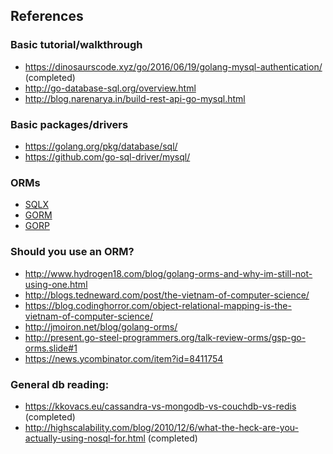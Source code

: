 ## References
### Basic tutorial/walkthrough
* https://dinosaurscode.xyz/go/2016/06/19/golang-mysql-authentication/ (completed)
* http://go-database-sql.org/overview.html
* http://blog.narenarya.in/build-rest-api-go-mysql.html

### Basic packages/drivers
* https://golang.org/pkg/database/sql/
* https://github.com/go-sql-driver/mysql/

### ORMs
* [SQLX](https://github.com/jmoiron/sqlx)
* [GORM](https://github.com/jinzhu/gorm)
* [GORP](https://github.com/go-gorp/gorp)

### Should you use an ORM?
* http://www.hydrogen18.com/blog/golang-orms-and-why-im-still-not-using-one.html
* http://blogs.tedneward.com/post/the-vietnam-of-computer-science/
* https://blog.codinghorror.com/object-relational-mapping-is-the-vietnam-of-computer-science/
* http://jmoiron.net/blog/golang-orms/
* http://present.go-steel-programmers.org/talk-review-orms/gsp-go-orms.slide#1
* https://news.ycombinator.com/item?id=8411754

### General db reading:
* https://kkovacs.eu/cassandra-vs-mongodb-vs-couchdb-vs-redis (completed)
* http://highscalability.com/blog/2010/12/6/what-the-heck-are-you-actually-using-nosql-for.html (completed)

